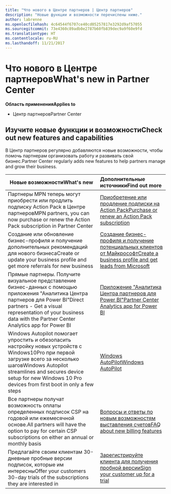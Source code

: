 ```yaml
---
title: "Что нового в Центре партнеров | Центр партнеров"
description: "Новые функции и возможности перечислены ниже."
author: labrenne
ms.openlocfilehash: 4c64544f6707ce40cd05257817e3292d9af57055
ms.sourcegitcommit: 73e4360c89adb0e2787b60fb839dec9a9f60e9fd
ms.translationtype: HT
ms.contentlocale: ru-RU
ms.lasthandoff: 11/21/2017
---
```

# <a name="whats-new-in-partner-center"></a><span data-ttu-id="48753-103">Что нового в Центре партнеров</span><span class="sxs-lookup"><span data-stu-id="48753-103">What's new in Partner Center</span></span>

**<span data-ttu-id="48753-104">Область применения</span><span class="sxs-lookup"><span data-stu-id="48753-104">Applies to</span></span>**

-  <span data-ttu-id="48753-105">Центр партнеров</span><span class="sxs-lookup"><span data-stu-id="48753-105">Partner Center</span></span>

## <a name="check-out-new-features-and-capabilities"></a><span data-ttu-id="48753-106">Изучите новые функции и возможности</span><span class="sxs-lookup"><span data-stu-id="48753-106">Check out new features and capabilities</span></span> 

<span data-ttu-id="48753-107">В Центр партнеров регулярно добавляются новые возможности, чтобы помочь партнерам организовать работу и развивать свой бизнес.</span><span class="sxs-lookup"><span data-stu-id="48753-107">Partner Center regularly adds new features to help partners manage and grow their business.</span></span>


|**<span data-ttu-id="48753-108">Новые возможности</span><span class="sxs-lookup"><span data-stu-id="48753-108">What's new</span></span>**   |**<span data-ttu-id="48753-109">Дополнительные источники</span><span class="sxs-lookup"><span data-stu-id="48753-109">Find out more</span></span>**   |
|----------------------|:-----------------|
|<span data-ttu-id="48753-110">Партнеры MPN теперь могут приобрести или продлить подписку Action Pack в Центре партнеров</span><span class="sxs-lookup"><span data-stu-id="48753-110">MPN partners, you can now purchase or renew the Action Pack subscription in Partner Center</span></span>   | [<span data-ttu-id="48753-111">Приобретение или продление подписки на Action Pack</span><span class="sxs-lookup"><span data-stu-id="48753-111">Purchase or renew an Action Pack subscription</span></span>](mpn-get-action-pack.md)|
|<span data-ttu-id="48753-112">Создание или обновление бизнес-профиля и получение дополнительных рекомендаций для нового бизнеса</span><span class="sxs-lookup"><span data-stu-id="48753-112">Create or update your business profile and get more referrals for new business</span></span>   | [<span data-ttu-id="48753-113">Создание бизнес-профиля и получение потенциальных клиентов от Майкрософт</span><span class="sxs-lookup"><span data-stu-id="48753-113">Create a business profile and get leads from Microsoft</span></span>](referrals.md)|
|<span data-ttu-id="48753-114">Прямые партнеры. Получите визуальное представление бизнес-данных с помощью приложения "Аналитика Центра партнеров для Power BI"</span><span class="sxs-lookup"><span data-stu-id="48753-114">Direct partners - Get a visual representation of your business data with the Partner Center Analytics app for Power BI</span></span>   | [<span data-ttu-id="48753-115">Приложение "Аналитика Центра партнеров для Power BI"</span><span class="sxs-lookup"><span data-stu-id="48753-115">Partner Center Analytics app for Power BI</span></span>](power-bi-app-for-direct-partners.md)   |
|<span data-ttu-id="48753-116">Windows Autopilot помогает упростить и обезопасить настройку новых устройств с Windows10Pro при первой загрузке всего за несколько шагов</span><span class="sxs-lookup"><span data-stu-id="48753-116">Windows Autopilot streamlines and secures device setup for new Windows 10 Pro devices from first boot in only a few steps</span></span>   |[<span data-ttu-id="48753-117">Windows AutoPilot</span><span class="sxs-lookup"><span data-stu-id="48753-117">Windows AutoPilot</span></span>](autopilot.md)   |
|<span data-ttu-id="48753-118">Все партнеры получат возможность оплаты определенных подписок CSP на годовой или ежемесячной основе.</span><span class="sxs-lookup"><span data-stu-id="48753-118">All partners will have the option to pay for certain CSP subscriptions on either an annual or monthly basis</span></span>   |[<span data-ttu-id="48753-119">Вопросы и ответы по новым возможностям выставления счетов</span><span class="sxs-lookup"><span data-stu-id="48753-119">FAQ about new billing features</span></span>](faq-about-new-billing-features.md)   |
|<span data-ttu-id="48753-120">Предлагайте своим клиентам 30-дневные пробные версии подписок, которые им интересны</span><span class="sxs-lookup"><span data-stu-id="48753-120">Offer your customers 30-day trials of the subscriptions they are interested in</span></span>   |[<span data-ttu-id="48753-121">Зарегистрируйте клиента для получения пробной версии</span><span class="sxs-lookup"><span data-stu-id="48753-121">Sign your customer up for a trial</span></span>](offer-your-customers-trials-of-microsoft-products.md)   